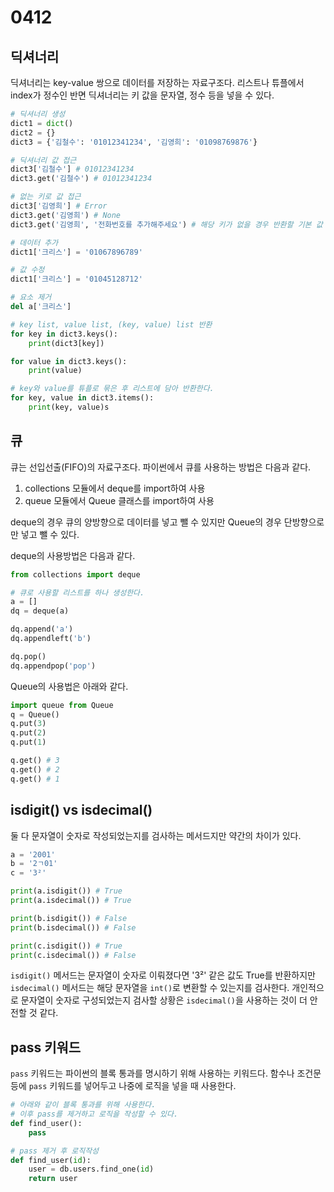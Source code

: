 # 0412

## 딕셔너리

딕셔너리는 key-value 쌍으로 데이터를 저장하는 자료구조다.
리스트나 튜플에서 index가 정수인 반면 딕셔너리는 키 값을 문자열, 정수 등을 넣을 수 있다.

```py
# 딕셔너리 생성
dict1 = dict()
dict2 = {}
dict3 = {'김철수': '01012341234', '김영희': '01098769876'}

# 딕셔너리 값 접근
dict3['김철수'] # 01012341234
dict3.get('김철수') # 01012341234

# 없는 키로 값 접근
dict3['김영희'] # Error
dict3.get('김영희') # None
dict3.get('김영희', '전화번호를 추가해주세요') # 해당 키가 없을 경우 반환할 기본 값 지정

# 데이터 추가
dict1['크리스'] = '01067896789'

# 값 수정
dict1['크리스'] = '01045128712'

# 요소 제거
del a['크리스']

# key list, value list, (key, value) list 반환
for key in dict3.keys():
    print(dict3[key])

for value in dict3.keys():
    print(value)

# key와 value를 튜플로 묶은 후 리스트에 담아 반환한다.
for key, value in dict3.items():
    print(key, value)s
```

## 큐

큐는 선입선출(FIFO)의 자료구조다. 파이썬에서 큐를 사용하는 방법은 다음과 같다.

1. collections 모듈에서 deque를 import하여 사용
2. queue 모듈에서 Queue 클래스를 import하여 사용

deque의 경우 큐의 양방향으로 데이터를 넣고 뺄 수 있지만 Queue의 경우 단방향으로만 넣고 뺄 수 있다.

deque의 사용방법은 다음과 같다.

```py
from collections import deque

# 큐로 사용할 리스트를 하나 생성한다.
a = []
dq = deque(a)

dq.append('a')
dq.appendleft('b')

dq.pop()
dq.appendpop('pop')
```

Queue의 사용법은 아래와 같다.

```py
import queue from Queue
q = Queue()
q.put(3)
q.put(2)
q.put(1)

q.get() # 3
q.get() # 2
q.get() # 1

```

## isdigit() vs isdecimal()

둘 다 문자열이 숫자로 작성되었는지를 검사하는 메서드지만 약간의 차이가 있다.

```py
a = '2001'
b = '2ㄱ01'
c = '3²'

print(a.isdigit()) # True
print(a.isdecimal()) # True

print(b.isdigit()) # False
print(b.isdecimal()) # False

print(c.isdigit()) # True
print(c.isdecimal()) # False
```

`isdigit()` 메서드는 문자열이 숫자로 이뤄졌다면 '3²' 같은 값도 True를 반환하지만 `isdecimal()` 메서드는 해당 문자열을 `int()`로 변환할 수 있는지를 검사한다.
개인적으로 문자열이 숫자로 구성되었는지 검사할 상황은 `isdecimal()`을 사용하는 것이 더 안전할 것 같다.

## pass 키워드

`pass` 키워드는 파이썬의 블록 통과를 명시하기 위해 사용하는 키워드다. 함수나 조건문 등에 `pass` 키워드를 넣어두고 나중에 로직을 넣을 때 사용한다.

```py
# 아래와 같이 블록 통과를 위해 사용한다.
# 이후 pass를 제거하고 로직을 작성할 수 있다.
def find_user():
    pass

# pass 제거 후 로직작성
def find_user(id):
    user = db.users.find_one(id)
    return user
```
